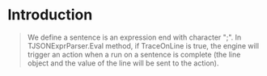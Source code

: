 # Introduction #

> We define a sentence is an expression end with character ";".
> In TJSONExprParser.Eval method, if TraceOnLine is true, the engine will trigger an action when a run on a sentence is complete (the line object and the value of the line will be sent to the action).